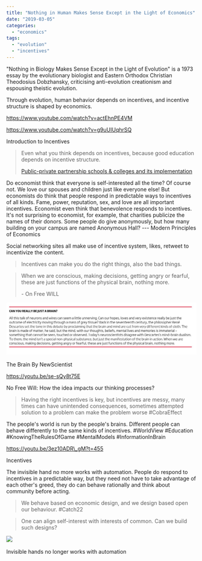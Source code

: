 ```yaml
---
title: "Nothing in Human Makes Sense Except in the Light of Economics"
date: "2019-03-05"
categories: 
  - "economics"
tags: 
  - "evolution"
  - "incentives"
---
```


"Nothing in Biology Makes Sense Except in the Light of Evolution" is a 1973 essay by the evolutionary biologist and Eastern Orthodox Christian Theodosius Dobzhansky, criticising anti-evolution creationism and espousing theistic evolution.

Through evolution, human behavior depends on incentives, and incentive structure is shaped by economics.

https://www.youtube.com/watch?v=actEhnPE4VM

https://www.youtube.com/watch?v=g9uUIUqhrSQ

Introduction to Incentives

> Even what you think depends on incentives, because good education depends on incentive structure.
> 
> [Public-private partnership schools & colleges and its implementation](https://iambrainstorming.blogspot.com/2017/06/public-private-partnership-schools-and.html)

Do economist think that everyone is self-interested all the time? Of course not. We love our spouses and children just like everyone else! But economists do think that people respond in predictable ways to incentives of all kinds. Fame, power, reputation, sex, and love are all important incentives. Economist even think that benevolence responds to incentives. It's not surprising to economist, for example, that charities publicize the names of their donors. Some people do give anonymously, but how many building on your campus are named Anonymous Hall? --- Modern Principles of Economics

Social networking sites all make use of incentive system, likes, retweet to incentivize the content.

> Incentives can make you do the right things, also the bad things.

> When we are conscious, making decisions, getting angry or fearful, these are just functions of the physical brain, nothing more.
> 
> \- On Free WILL

![](images/7fe0f-brain.jpg)

The Brain By NewScientist

https://youtu.be/se-sQy8t75E

No Free Will: How the idea impacts our thinking processes?

> Having the right incentives is key, but incentives are messy, many times can have unintended consequences, sometimes attempted solution to a problem can make the problem worse #CobraEffect

The people's world is run by the people's brains. Different people can behave differently to the same kinds of incentives. #WorldView #Education #KnowingTheRulesOfGame #MentalModels #InformationInBrain

https://youtu.be/3ez10ADR\_gM?t=455

Incentives

The invisible hand no more works with automation. People do respond to incentives in a predictable way, but they need not have to take advantage of each other's greed, they do can behave rationally and think about community before acting.

> We behave based on economic design, and we design based open our behaviour. #Catch22

> One can align self-interest with interests of common. Can we build such designs?

![](https://iambrainstorming.files.wordpress.com/2019/10/self_interest.png?w=825)

Invisible hands no longer works with automation
